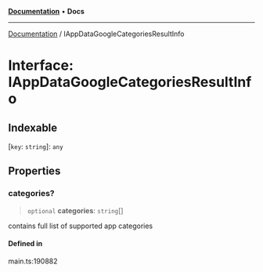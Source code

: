 [**Documentation**](../README.md) • **Docs**

***

[Documentation](../globals.md) / IAppDataGoogleCategoriesResultInfo

# Interface: IAppDataGoogleCategoriesResultInfo

## Indexable

 \[`key`: `string`\]: `any`

## Properties

### categories?

> `optional` **categories**: `string`[]

contains full list of supported app categories

#### Defined in

main.ts:190882

